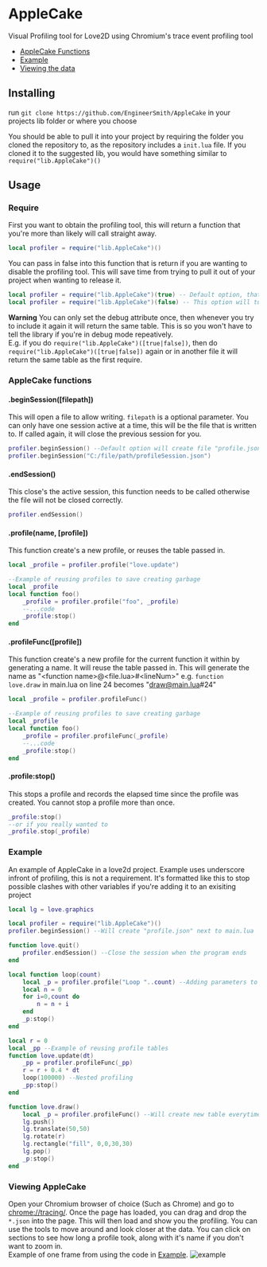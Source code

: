 # AppleCake
Visual Profiling tool for Love2D using Chromium's trace event profiling tool

* [AppleCake Functions](#AppleCake-functions)
* [Example](#Example)
* [Viewing the data](#Viewing-AppleCake)

## Installing
run `git clone https://github.com/EngineerSmith/AppleCake` in your projects lib folder or where you choose

You should be able to pull it into your project by requiring the folder you cloned the repository to, as the repository includes a `init.lua` file.
If you cloned it to the suggested lib, you would have something similar to `require("lib.AppleCake")()`

## Usage
### Require
First you want to obtain the profiling tool, this will return a function that you're more than likely will call straight away.
```lua
local profiler = require("lib.AppleCake")()
```
You can pass in false into this function that is return if you are wanting to disable the profiling tool. This will save time from trying to pull it out of your project when wanting to release it. 
```lua
local profiler = require("lib.AppleCake")(true) -- Default option, that will return AppleCake
local profiler = require("lib.AppleCake")(false) -- This option will turn AppleCake off
```
**Warning**  You can only set the debug attribute once, then whenever you try to include it again it will return the same table.
This is so you won't have to tell the library if you're in debug mode repeatively.  
E.g. if you do `require("lib.AppleCake")([true|false])`, then do `require("lib.AppleCake")([true|false])` again or in another file it will return the same table as the first require.
### AppleCake functions
#### .beginSession([filepath])
This will open a file to allow writing. `filepath` is a optional parameter. You can only have one session active at a time, this will be the file that is written to. If called again, it will close the previous session for you.
```lua
profiler.beginSession() --Default option will create file "profile.json" in the path the project is ran from.
profiler.beginSession("C:/file/path/profileSession.json")
```
#### .endSession()
This close's the active session, this function needs to be called otherwise the file will not be closed correctly.
```lua
profiler.endSession()
```
#### .profile(name, [profile])
This function create's a new profile, or reuses the table passed in.
```lua
local _profile = profiler.profile("love.update")

--Example of reusing profiles to save creating garbage
local _profile
local function foo()
	_profile = profiler.profile("foo", _profile)
	--...code
	_profile:stop()
end
```
#### .profileFunc([profile])
This function create's a new profile for the current function it within by generating a name. It will reuse the table passed in. This will generate the name as "\<function name\>@\<file.lua\>#\<lineNum\>" e.g. `function love.draw` in main.lua on line 24 becomes "draw@main.lua#24"
```lua
local _profile = profiler.profileFunc()

--Example of reusing profiles to save creating garbage
local _profile
local function foo()
	_profile = profiler.profileFunc(_profile)
	--...code
	_profile:stop()
end
```
#### .profile:stop()
This stops a profile and records the elapsed time since the profile was created. You cannot stop a profile more than once.
```lua
_profile:stop()
--or if you really wanted to
_profile.stop(_profile)
```
### Example
An example of AppleCake in a love2d project. Example uses underscore infront of profiling, this is not a requirement. It's formatted like this to stop possible clashes with other variables if you're adding it to an exisiting project
```lua
local lg = love.graphics

local profiler = require("lib.AppleCake")()
profiler.beginSession() --Will create "profile.json" next to main.lua

function love.quit()
	profiler.endSession() --Close the session when the program ends
end

local function loop(count)
	local _p = profiler.profile("Loop "..count) --Adding parameters to name than using profileFunc
	local n = 0
	for i=0,count do
		n = n + i
	end
	_p:stop()
end

local r = 0
local _pp --Example of reusing profile tables
function love.update(dt)
	_pp = profiler.profileFunc(_pp)
	r = r + 0.4 * dt
	loop(100000) --Nested profiling
	_pp:stop()
end

function love.draw()
	local _p = profiler.profileFunc() --Will create new table everytime this function is ran
	lg.push()
	lg.translate(50,50)
	lg.rotate(r)
	lg.rectangle("fill", 0,0,30,30)
	lg.pop()
	_p:stop()
end
```
### Viewing AppleCake
Open your Chromium browser of choice (Such as Chrome) and go to [chrome://tracing/](chrome://tracing/). Once the page has loaded, you can drag and drop the `*.json` into the page. This will then load and show you the profiling. You can use the tools to move around and look closer at the data. You can click on sections to see how long a profile took, along with it's name if you don't want to zoom in.  
Example of one frame from using the code in [Example](###Example).
![example](https://i.imgur.com/zabVoRs.png "Example of chrome tracing")
